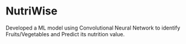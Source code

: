 # NutriWise
Developed a ML model using Convolutional Neural Network to identify Fruits/Vegetables and Predict its nutrition value.
